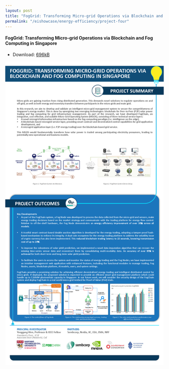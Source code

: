 ```yaml
---
layout: post
title: "FogGrid: Transforming Micro-grid Operations via Blockchain and Fog Computing in Singapore"
permalink: "/eishowcase/energy-efficiency/project-four"
---
```

#### FogGrid: Transforming Micro-grid Operations via Blockchain and Fog Computing in Singapore
* Download: [696kB](/files/showcase/energy_efficiency_04.pdf)

![FogGrid: Transforming Micro-grid Operations via Blockchain and Fog Computing in Singapore](/images/showcase/energy_efficiency_04.png)
